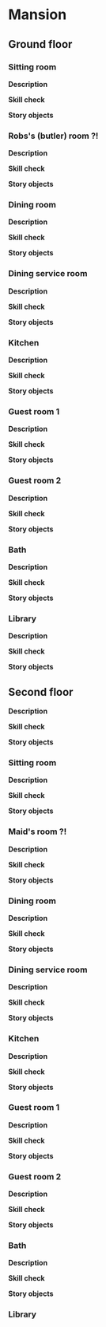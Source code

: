 # Mansion

## Ground floor

### Sitting room

**Description**

**Skill check**

**Story objects**

### Robs's (butler) room ?!

**Description**

**Skill check**

**Story objects**

### Dining room

**Description**

**Skill check**

**Story objects**

### Dining service room

**Description**

**Skill check**

**Story objects**

### Kitchen

**Description**

**Skill check**

**Story objects**

### Guest room 1 

**Description**

**Skill check**

**Story objects**

### Guest room 2

**Description**

**Skill check**

**Story objects**

### Bath

**Description**

**Skill check**

**Story objects**

### Library  

**Description**

**Skill check**

**Story objects**

## Second floor

**Description**

**Skill check**

**Story objects**

### Sitting room

**Description**

**Skill check**

**Story objects**

### Maid's room ?!  

**Description**

**Skill check**

**Story objects**

### Dining room

**Description**

**Skill check**

**Story objects**

### Dining service room

**Description**

**Skill check**

**Story objects**

### Kitchen

**Description**

**Skill check**

**Story objects**

### Guest room 1 

**Description**

**Skill check**

**Story objects**

### Guest room 2

**Description**

**Skill check**

**Story objects**

### Bath

**Description**

**Skill check**

**Story objects**

### Library